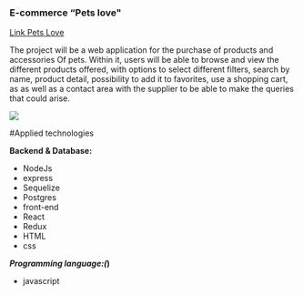 ### E-commerce “Pets love"

<a href='https://pet-store-ecommerce.vercel.app/'> Link Pets Love </a>

The project will be a web application for the purchase of products and accessories
Of pets. Within it, users will be able to browse and view the different
products offered, with options to select different filters, search by name,
product detail, possibility to add it to favorites, use a shopping cart, as
as well as a contact area with the supplier to be able to make the queries that
could arise.



![](https://media.istockphoto.com/photos/couple-of-friends-a-cat-and-a-dog-run-merrily-through-a-summer-picture-id1399405977?b=1&k=20&m=1399405977&s=170667a&w=0&h=hvYiPNBuecKsEdC2sdXMFbmwvd2VcwEUJcni-ToVKpg=)








#Applied technologies

**Backend & Database:**
* NodeJs
* express
* Sequelize
* Postgres
* front-end
* React
* Redux
* HTML
* css

***Programming language:(*)**

* javascript



